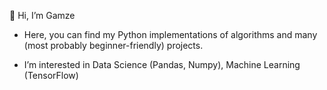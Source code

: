👋 Hi, I’m Gamze

- Here, you can find my Python implementations of algorithms and many (most probably beginner-friendly) projects.

- I’m interested in Data Science (Pandas, Numpy), Machine Learning (TensorFlow)
